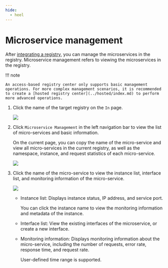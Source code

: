 ```yaml
---
hide:
  - heel
---
```


# Microservice management

After [integrating a registry](index.md), you can manage the microservices in the registry. Microservice management refers to viewing the microservices in the registry.

!!! note

    An access-based registry center only supports basic management operations. For more complex management scenarios, it is recommended to create a [hosted registry center](../hosted/index.md) to perform more advanced operations.

1. Click the name of the target registry on the `In` page.

    ![](https://docs.daocloud.io/daocloud-docs-images/docs/en/docs/skoala/images/service01.png)

2. Click `Microservice Management` in the left navigation bar to view the list of micro-services and basic information.

    On the current page, you can copy the name of the micro-service and view all micro-services in the current registry, as well as the namespace, instance, and request statistics of each micro-service.

    ![](https://docs.daocloud.io/daocloud-docs-images/docs/en/docs/skoala/images/service02.png)

3. Click the name of the micro-service to view the instance list, interface list, and monitoring information of the micro-service.

    ![](https://docs.daocloud.io/daocloud-docs-images/docs/en/docs/skoala/images/service03.png)

    - Instance list: Displays instance status, IP address, and service port.

        You can click the instance name to view the monitoring information and metadata of the instance.

        <!--![]()screenshots-->

    - Interface list: View the existing interfaces of the microservice, or create a new interface.

        <!--![]()screenshots-->

    - Monitoring information: Displays monitoring information about the micro-service, including the number of requests, error rate, response time, and request rate.

        User-defined time range is supported.

        <!--![]()screenshots-->
